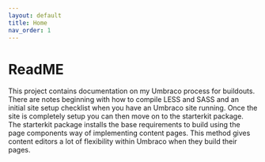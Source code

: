 ```yaml
---
layout: default
title: Home
nav_order: 1
---
```


# ReadME

This project contains documentation on my Umbraco process for buildouts. There are notes beginning with how to compile LESS and SASS and an initial site setup checklist when you have an Umbraco site running. Once the site is completely setup you can then move on to the starterkit package. The starterkit package installs the base requirements to build using the page components way of implementing content pages. This method gives content editors a lot of flexibility within Umbraco when they build their pages. 